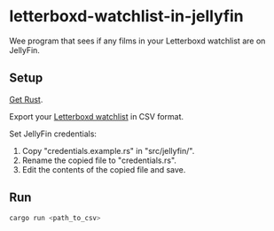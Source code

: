 # letterboxd-watchlist-in-jellyfin
Wee program that sees if any films in your Letterboxd watchlist are on JellyFin.

## Setup
[Get Rust](https://www.rust-lang.org/learn/get-started).

Export your [Letterboxd watchlist](https://letterboxd.com/watchlist/) in CSV format.

Set JellyFin credentials:
1. Copy "credentials.example.rs" in "src/jellyfin/".
1. Rename the copied file to "credentials.rs".
1. Edit the contents of the copied file and save.

## Run
```bash
cargo run <path_to_csv>
```
